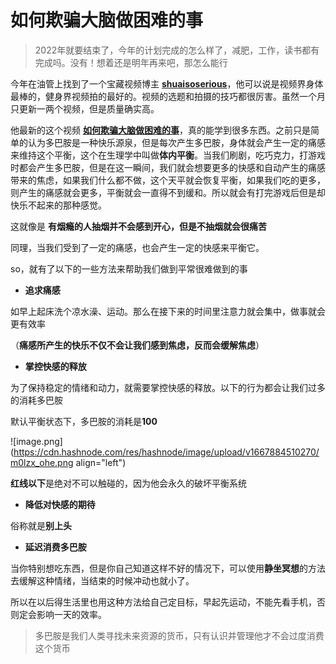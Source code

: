# 如何欺骗大脑做困难的事

> 2022年就要结束了，今年的计划完成的怎么样了，减肥，工作，读书都有完成吗。没有！想着还是明年再来吧，那怎么能行

今年在油管上找到了一个宝藏视频博主 [**shuaisoserious**](https://www.youtube.com/channel/UCFd-9jAfbuUjwDZjisOwv1w)，他可以说是视频界身体最棒的，健身界视频拍的最好的。视频的选题和拍摄的技巧都很厉害。虽然一个月只更新一两个视频，但是质量确实高。

他最新的这个视频 **[如何欺骗大脑做困难的事](https://www.youtube.com/watch?v=ymZ_NzZHaQM&ab_channel=shuaisoserious)**，真的能学到很多东西。之前只是简单的认为多巴胺是一种快乐源泉，但是每次产生多巴胺，身体就会产生一定的痛感来维持这个平衡，这个在生理学中叫做**体内平衡**。当我们刷剧，吃巧克力，打游戏时都会产生多巴胺，但是在这一瞬间，我们就会想要更多的快感和自动产生的痛感带来的焦虑，如果我们什么都不做，这个天平就会恢复平衡，如果我们吃的更多，则产生的痛感就会更多，平衡就会一直得不到缓和。所以就会有打完游戏后但是却快乐不起来的那种感觉。

这就像是 **有烟瘾的人抽烟并不会感到开心，但是不抽烟就会很痛苦**

同理，当我们受到了一定的痛感，也会产生一定的快感来平衡它。

so，就有了以下的一些方法来帮助我们做到平常很难做到的事

+ **追求痛感**

如早上起床洗个凉水澡、运动。那么在接下来的时间里注意力就会集中，做事就会更有效率

（**痛感所产生的快乐不仅不会让我们感到焦虑，反而会缓解焦虑**）

+ **掌控快感的释放**

为了保持稳定的情绪和动力，就需要掌控快感的释放。以下的行为都会让我们过多的消耗多巴胺

默认平衡状态下，多巴胺的消耗是**100**

![image.png](https://cdn.hashnode.com/res/hashnode/image/upload/v1667884510270/m0lzx_ohe.png align="left")

**红线以下**是绝对不可以触碰的，因为他会永久的破坏平衡系统

+ **降低对快感的期待**

俗称就是**别上头**

+ **延迟消费多巴胺**

当你特别想吃东西，但是你自己知道这样不好的情况下，可以使用**静坐冥想**的方法去缓解这种情绪，当结束的时候冲动也就小了。

所以在以后得生活里也用这种方法给自己定目标，早起先运动，不能先看手机，否则定会影响一天的效率。

> 多巴胺是我们人类寻找未来资源的货币，只有认识并管理他才不会过度消费这个货币

